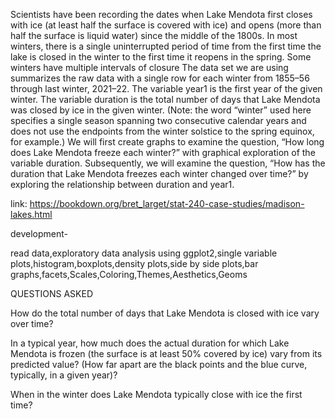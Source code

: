 Scientists have been recording the dates when Lake Mendota first closes with ice (at least half the surface is covered with ice) and opens (more than half the surface is liquid water) since the middle of the 1800s.
In most winters, there is a single uninterrupted period of time from the first time the lake is closed in the winter to the first time it reopens in the spring.
Some winters have multiple intervals of closure
The data set we are using summarizes the raw data with a single row for each winter from 1855–56 through last winter, 2021–22.
The variable year1 is the first year of the given winter.
The variable duration is the total number of days that Lake Mendota was closed by ice in the given winter. (Note: the word “winter” used here specifies a single season spanning two consecutive calendar years and does not use the endpoints from the winter solstice to the spring equinox, for example.)
We will first create graphs to examine the question, “How long does Lake Mendota freeze each winter?” with graphical exploration of the variable duration.
Subsequently, we will examine the question, “How has the duration that Lake Mendota freezes each winter changed over time?” by exploring the relationship between duration and year1.

link: https://bookdown.org/bret_larget/stat-240-case-studies/madison-lakes.html

development-

read data,exploratory data analysis using ggplot2,single variable plots,histogram,boxplots,density plots,side by side plots,bar graphs,facets,Scales,Coloring,Themes,Aesthetics,Geoms


QUESTIONS ASKED

How do the total number of days that Lake Mendota is closed with ice vary over time?

In a typical year, how much does the actual duration for which Lake Mendota is frozen (the surface is at least 50% covered by ice) vary from its predicted value? (How far apart are the black points and the blue curve, typically, in a given year)?

When in the winter does Lake Mendota typically close with ice the first time?

